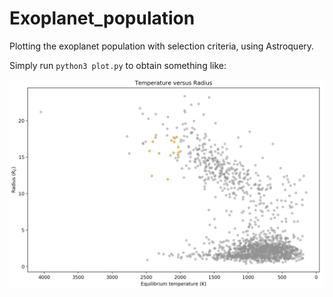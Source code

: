 # Exoplanet_population
Plotting the exoplanet population with selection criteria, using Astroquery.

Simply run `python3 plot.py` to obtain something like:

![A selection of exoplanets](plot_population.png)
